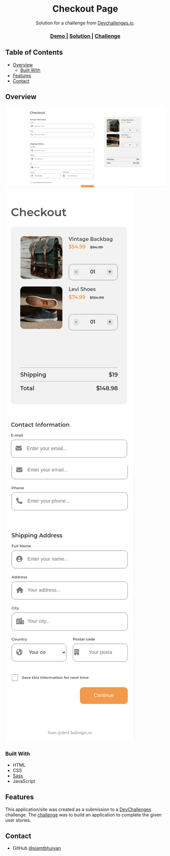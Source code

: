 <!-- Please update value in the {}  -->

<h1 align="center">Checkout Page</h1>

<div align="center">
   Solution for a challenge from  <a href="http://devchallenges.io" target="_blank">Devchallenges.io</a>.
</div>

<div align="center">
  <h3>
    <a href="https://darling-brioche-137f20.netlify.app/">
      Demo
    </a>
    <span> | </span>
    <a href="https://devchallenges.io/solutions/BM3qRrOYpMarDtWCdq3p">
      Solution
    </a>
    <span> | </span>
    <a href="https://devchallenges.io/challenges/0J1NxxGhOUYVqihwegfO">
      Challenge
    </a>
  </h3>
</div>

<!-- TABLE OF CONTENTS -->

## Table of Contents

- [Overview](#overview)
  - [Built With](#built-with)
- [Features](#features)
- [Contact](#contact)

<!-- OVERVIEW -->

## Overview

![screenshot](./screenshots/Screenshot_2022-05-15_09-58-53.png)
![screenshot](./screenshots/Screenshot_2022-05-15_09-59-30.png)
![screenshot](./screenshots/Screenshot_2022-05-15_09-59-57.png)

### Built With

<!-- This section should list any major frameworks that you built your project using. Here are a few examples.-->

- HTML
- CSS
- [Sass](https://sass-lang.com/)
- JavaScript

## Features

<!-- List the features of your application or follow the template. Don't share the figma file here :) -->

This application/site was created as a submission to a [DevChallenges](https://devchallenges.io/challenges) challenge. The [challenge](https://devchallenges.io/challenges/0J1NxxGhOUYVqihwegfO) was to build an application to complete the given user stories.


## Contact

- GitHub [@siamtbhuiyan](https://github.com/siamtbhuiyan)